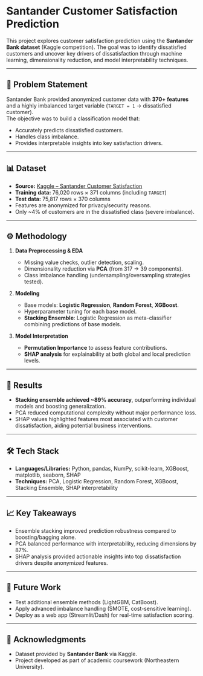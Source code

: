 # Santander Customer Satisfaction Prediction

This project explores customer satisfaction prediction using the **Santander Bank dataset** (Kaggle competition). The goal was to identify dissatisfied customers and uncover key drivers of dissatisfaction through machine learning, dimensionality reduction, and model interpretability techniques.  

---

## 📌 Problem Statement
Santander Bank provided anonymized customer data with **370+ features** and a highly imbalanced target variable (`TARGET = 1` → dissatisfied customer).  
The objective was to build a classification model that:
- Accurately predicts dissatisfied customers.  
- Handles class imbalance.  
- Provides interpretable insights into key satisfaction drivers.  

---

## 📊 Dataset
- **Source:** [Kaggle – Santander Customer Satisfaction](https://www.kaggle.com/c/santander-customer-satisfaction)  
- **Training data:** 76,020 rows × 371 columns (including `TARGET`)  
- **Test data:** 75,817 rows × 370 columns  
- Features are anonymized for privacy/security reasons.  
- Only ~4% of customers are in the dissatisfied class (severe imbalance).  

---

## ⚙️ Methodology
1. **Data Preprocessing & EDA**  
   - Missing value checks, outlier detection, scaling.  
   - Dimensionality reduction via **PCA** (from 317 → 39 components).  
   - Class imbalance handling (undersampling/oversampling strategies tested).  

2. **Modeling**  
   - Base models: **Logistic Regression**, **Random Forest**, **XGBoost**.  
   - Hyperparameter tuning for each base model.  
   - **Stacking Ensemble**: Logistic Regression as meta-classifier combining predictions of base models.  

3. **Model Interpretation**  
   - **Permutation Importance** to assess feature contributions.  
   - **SHAP analysis** for explainability at both global and local prediction levels.  

---

## 🚀 Results
- **Stacking ensemble achieved ~89% accuracy**, outperforming individual models and boosting generalization.  
- PCA reduced computational complexity without major performance loss.  
- SHAP values highlighted features most associated with customer dissatisfaction, aiding potential business interventions.  

---

## 🛠️ Tech Stack
- **Languages/Libraries:** Python, pandas, NumPy, scikit-learn, XGBoost, matplotlib, seaborn, SHAP  
- **Techniques:** PCA, Logistic Regression, Random Forest, XGBoost, Stacking Ensemble, SHAP interpretability  

---

## 📈 Key Takeaways
- Ensemble stacking improved prediction robustness compared to boosting/bagging alone.  
- PCA balanced performance with interpretability, reducing dimensions by 87%.  
- SHAP analysis provided actionable insights into top dissatisfaction drivers despite anonymized features.  

---

## 🔮 Future Work
- Test additional ensemble methods (LightGBM, CatBoost).  
- Apply advanced imbalance handling (SMOTE, cost-sensitive learning).  
- Deploy as a web app (Streamlit/Dash) for real-time satisfaction scoring.  

---

## 🙌 Acknowledgments
- Dataset provided by **Santander Bank** via Kaggle.  
- Project developed as part of academic coursework (Northeastern University).  

